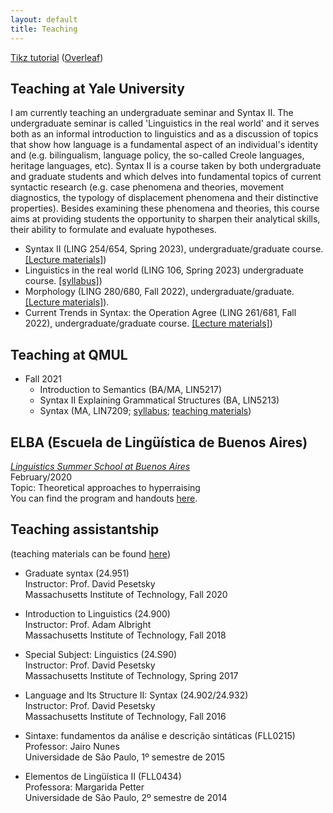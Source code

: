 ```yaml
---
layout: default
title: Teaching
---
```


[Tikz tutorial](https://sznfng.github.io/mini_tikz_tutorial.pdf) ([Overleaf](https://www.overleaf.com/read/tyrrnsrqvsth))

## Teaching at Yale University

I am currently teaching an undergraduate seminar and Syntax II. The undergraduate seminar is called 'Linguistics in the real world' and it serves both as an informal introduction to linguistics and as a discussion of topics that show how language is a fundamental aspect of an individual's identity and (e.g. bilingualism, language policy, the so-called Creole languages, heritage languages, etc). Syntax II is a course taken by both undergraduate and graduate students and which delves into fundamental topics of current syntactic research (e.g. case phenomena and theories, movement diagnostics, the typology of displacement phenomena and their distinctive properties). Besides examining these phenomena and theories, this course aims at providing students the opportunity to sharpen their analytical skills, their ability to formulate and evaluate hypotheses.

+ Syntax II (LING 254/654, Spring 2023), undergraduate/graduate course. [[Lecture materials]](https://www.dropbox.com/sh/2t9a9npk975k1cg/AABqPrAB7lsxaB_EzhpqtfJ2a?dl=0))
+ Linguistics in the real world (LING 106, Spring 2023) undergraduate course. [[syllabus]](https://www.dropbox.com/s/1vb09hosi3o2sqz/Syllabus_LING_106_Linguistics_in_the_real_world_Spring_2023.pdf?dl=0))
+ Morphology (LING 280/680, Fall 2022), undergraduate/graduate. [[Lecture materials]](https://www.dropbox.com/sh/0nuen1k1nzdjvdl/AADskOLcd4jHh-cmczVF72E8a?dl=0)).
+ Current Trends in Syntax: the Operation Agree (LING 261/681, Fall 2022), undergraduate/graduate course. [[Lecture materials]](https://www.dropbox.com/sh/1i76zgliw852oyb/AAANq3gmRNQKNIhZspVBmKcua?dl=0))

## Teaching at QMUL
+ Fall 2021
  + Introduction to Semantics (BA/MA, LIN5217)
  + Syntax II Explaining Grammatical Structures (BA, LIN5213)
  + Syntax (MA, LIN7209; [syllabus](https://sznfng.github.io/Syllabus_QMUL_Fall_2021_LIN7209.pdf); [teaching materials](https://www.dropbox.com/sh/kl42lu5d1can1uz/AAB1sf3FX8V0Q3hdynVfhIGVa?dl=0))

## ELBA (Escuela de Lingüística de Buenos Aires)

[_Linguistics Summer School at Buenos Aires_](https://sites.google.com/site/elbahomep/home)\
February/2020\
Topic: Theoretical approaches to hyperraising\
You can find the program and handouts [here](https://www.dropbox.com/sh/pl08r58i8g4psg7/AACxQkOP2f3FK0A5V8C7YDIea?dl=0).

## Teaching assistantship

(teaching materials can be found [here](https://www.dropbox.com/sh/q0l32yqp0hppytu/AAAwjiPWL-FP7bSSU3r6aEjXa?dl=0))

+ Graduate syntax (24.951)\
Instructor: Prof. David Pesetsky\
Massachusetts Institute of Technology, Fall 2020

+ Introduction to Linguistics (24.900)\
Instructor: Prof. Adam Albright\
Massachusetts Institute of Technology, Fall 2018

+ Special Subject: Linguistics (24.S90)\
Instructor: Prof. David Pesetsky\
Massachusetts Institute of Technology, Spring 2017

+ Language and Its Structure II: Syntax (24.902/24.932)\
Instructor: Prof. David Pesetsky\
Massachusetts Institute of Technology, Fall 2016

+ Sintaxe: fundamentos da análise e descrição sintáticas (FLL0215)\
Professor: Jairo Nunes\
Universidade de São Paulo, 1º semestre de 2015

+ Elementos de Lingüística II (FLL0434)\
Professora: Margarida Petter\
Universidade de São Paulo, 2º semestre de 2014
